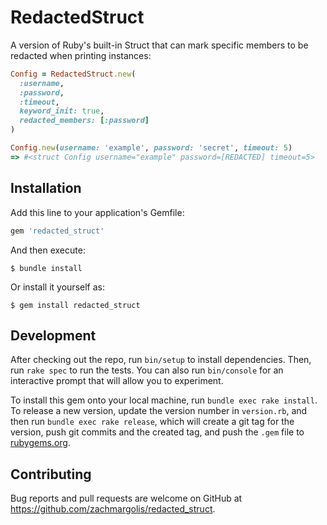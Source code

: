 # RedactedStruct

A version of Ruby's built-in Struct that can mark specific members to be redacted when printing instances:

```ruby
Config = RedactedStruct.new(
  :username,
  :password,
  :timeout,
  keyword_init: true,
  redacted_members: [:password]
)

Config.new(username: 'example', password: 'secret', timeout: 5)
=> #<struct Config username="example" password=[REDACTED] timeout=5>
```

## Installation

Add this line to your application's Gemfile:

```ruby
gem 'redacted_struct'
```

And then execute:

    $ bundle install

Or install it yourself as:

    $ gem install redacted_struct

## Development

After checking out the repo, run `bin/setup` to install dependencies. Then, run `rake spec` to run the tests. You can also run `bin/console` for an interactive prompt that will allow you to experiment.

To install this gem onto your local machine, run `bundle exec rake install`. To release a new version, update the version number in `version.rb`, and then run `bundle exec rake release`, which will create a git tag for the version, push git commits and the created tag, and push the `.gem` file to [rubygems.org](https://rubygems.org).

## Contributing

Bug reports and pull requests are welcome on GitHub at https://github.com/zachmargolis/redacted_struct.
